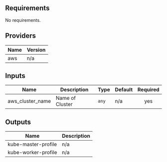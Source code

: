 ## Requirements

No requirements.

## Providers

| Name | Version |
|------|---------|
| aws | n/a |

## Inputs

| Name | Description | Type | Default | Required |
|------|-------------|------|---------|:--------:|
| aws\_cluster\_name | Name of Cluster | `any` | n/a | yes |

## Outputs

| Name | Description |
|------|-------------|
| kube-master-profile | n/a |
| kube-worker-profile | n/a |

